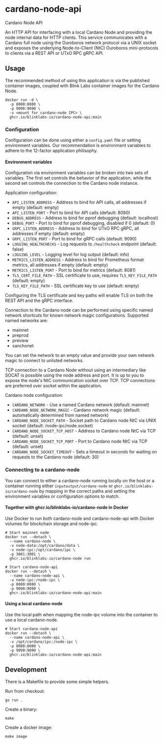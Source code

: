 # cardano-node-api

Cardano Node API

An HTTP API for interfacing with a local Cardano Node and providing the node
internal data for HTTP clients. This service communicates with a Cardano
full node using the Ouroboros network protocol via a UNIX socket and exposes
the underlying Node-to-Client (NtC) Ouroboros mini-protocols to clients via
a REST API or UTxO RPC gRPC API.

## Usage

The recommended method of using this application is via the published
container images, coupled with Blink Labs container images for the Cardano
Node.

```
docker run -d \
  -p 8080:8080 \
  -p 9090:9090 \
  -v <mount for cardano-node IPC> \
  ghcr.io/blinklabs-io/cardano-node-api:main
```

<!-- Binaries can be executed directly and are available from
[Releases](https://github.com/blinklabs-io/cardano-node-api/releases).

```
./cardano-node-api
```
-->
### Configuration

Configuration can be done using either a `config.yaml` file or setting
environment variables. Our recommendation is environment variables to adhere
to the 12-factor application philisophy.

#### Environment variables

Configuration via environment variables can be broken into two sets of
variables. The first set controls the behavior of the application, while the
second set controls the connection to the Cardano node instance.

Application configuration:
- `API_LISTEN_ADDRESS` - Address to bind for API calls, all addresses if empty
    (default: empty)
- `API_LISTEN_PORT` - Port to bind for API calls (default: 8080)
- `DEBUG_ADDRESS` - Address to bind for pprof debugging (default: localhost)
- `DEBUG_PORT` - Port to bind for pprof debugging, disabled if 0 (default: 0)
- `GRPC_LISTEN_ADDRESS` - Address to bind for UTxO RPC gRPC, all addresses if empty
    (default: empty)
- `GRPC_LISTEN_PORT` - Port to bind for gRPC calls (default: 9090)
- `LOGGING_HEALTHCHECKS` - Log requests to `/healthcheck` endpoint (default: false)
- `LOGGING_LEVEL` - Logging level for log output (default: info)
- `METRICS_LISTEN_ADDRESS` - Address to bind for Prometheus format metrics, all
    addresses if empty (default: empty)
- `METRICS_LISTEN_PORT` - Port to bind for metrics (default: 8081)
- `TLS_CERT_FILE_PATH` - SSL certificate to use, requires `TLS_KEY_FILE_PATH`
    (default: empty)
- `TLS_KEY_FILE_PATH` - SSL certificate key to use (default: empty)

Configuring the TLS certificate and key paths will enable TLS on both the REST
API and the gRPC interface.

Connection to the Cardano node can be performed using specific named network
shortcuts for known network magic configurations. Supported named networks are:

- mainnet
- preprod
- preview
- sanchonet

You can set the network to an empty value and provide your own network magic to
connect to unlisted networks.

TCP connection to a Cardano Node without using an intermediary like SOCAT is
possible using the node address and port. It is up to you to expose the node's
NtC communication socket over TCP. TCP connections are preferred over socket
within the application.

Cardano node configuration:
- `CARDANO_NETWORK` - Use a named Cardano network (default: mainnet)
- `CARDANO_NODE_NETWORK_MAGIC` - Cardano network magic (default: automatically
    determined from named network)
- `CARDANO_NODE_SOCKET_PATH` - Socket path to Cardano node NtC via UNIX socket
    (default: /node-ipc/node.socket)
- `CARDANO_NODE_SOCKET_TCP_HOST` - Address to Cardano node NtC via TCP
   (default: unset)
- `CARDANO_NODE_SOCKET_TCP_PORT` - Port to Cardano node NtC via TCP (default:
    unset)
- `CARDANO_NODE_SOCKET_TIMEOUT` - Sets a timeout in seconds for waiting on
   requests to the Cardano node (default: 30)

### Connecting to a cardano-node

You can connect to either a cardano-node running locally on the host or a
container running either `inputoutput/cardano-node` or
`ghcr.io/blinklabs-io/cardano-node` by mapping in the correct paths and setting
the environment variables or configuration options to match.

#### Together with ghcr.io/blinklabs-io/cardano-node in Docker

Use Docker to run both cardano-node and cardano-node-api with Docker
volumes for blockchain storage and node-ipc.

```
# Start mainnet node
docker run --detach \
  --name cardano-node \
  -v node-data:/opt/cardano/data \
  -v node-ipc:/opt/cardano/ipc \
  -p 3001:3001 \
  ghcr.io/blinklabs-io/cardano-node run

# Start cardano-node-api
docker run --detach \
  --name cardano-node-api \
  -v node-ipc:/node-ipc \
  -p 8080:8080 \
  -p 9090:9090 \
  ghcr.io/blinklabs-io/cardano-node-api:main
```

#### Using a local cardano-node

Use the local path when mapping the node-ipc volume into the container to use
a local cardano-node.

```
# Start cardano-node-api
docker run --detach \
  --name cardano-node-api \
  -v /opt/cardano/ipc:/node-ipc \
  -p 8080:8080 \
  -p 9090:9090 \
  ghcr.io/blinklabs-io/cardano-node-api:main
```

## Development

There is a Makefile to provide some simple helpers.

Run from checkout:
```
go run .
```

Create a binary:
```
make
```

Create a docker image:
```
make image
```
